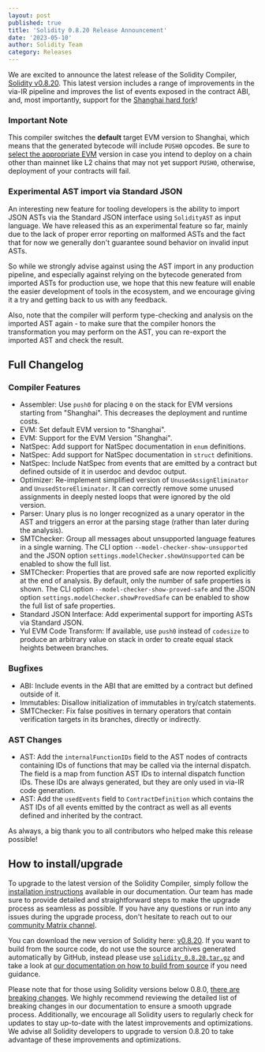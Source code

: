 ```yaml
---
layout: post
published: true
title: 'Solidity 0.8.20 Release Announcement'
date: '2023-05-10'
author: Solidity Team
category: Releases
---
```


We are excited to announce the latest release of the Solidity Compiler, [Solidity v0.8.20](https://github.com/ethereum/solidity/releases/tag/v0.8.20).
This latest version includes a range of improvements in the via-IR pipeline and improves the list of events exposed in the contract ABI, and, most importantly, support for the [Shanghai hard fork](https://github.com/ethereum/execution-specs/blob/master/network-upgrades/mainnet-upgrades/shanghai.md)!

### Important Note

This compiler switches the **default** target EVM version to Shanghai, which means that the generated bytecode will include `PUSH0` opcodes.
Be sure to [select the appropriate EVM](https://docs.soliditylang.org/en/v0.8.20/using-the-compiler.html#setting-the-evm-version-to-target) version in case you intend to deploy on a chain other than mainnet like L2 chains that may not yet support `PUSH0`,
otherwise, deployment of your contracts will fail.

### Experimental AST import via Standard JSON

An interesting new feature for tooling developers is the ability to import JSON ASTs via the Standard JSON interface using `SolidityAST` as input language.
We have released this as an experimental feature so far, mainly due to the lack of proper error reporting on malformed ASTs and the fact that for now we
generally don't guarantee sound behavior on invalid input ASTs.

So while we strongly advise against using the AST import in any production pipeline, and especially against relying on the bytecode generated from imported
ASTs for production use, we hope that this new feature will enable the easier development of tools in the ecosystem, and we encourage giving it a try and
getting back to us with any feedback.

Also, note that the compiler will perform type-checking and analysis on the imported AST again - to make sure that the compiler honors the transformation you
may perform on the AST, you can re-export the imported AST and check the result.

## Full Changelog

### Compiler Features

- Assembler: Use `push0` for placing `0` on the stack for EVM versions starting from "Shanghai". This decreases the deployment and runtime costs.
- EVM: Set default EVM version to "Shanghai".
- EVM: Support for the EVM Version "Shanghai".
- NatSpec: Add support for NatSpec documentation in `enum` definitions.
- NatSpec: Add support for NatSpec documentation in `struct` definitions.
- NatSpec: Include NatSpec from events that are emitted by a contract but defined outside of it in userdoc and devdoc output.
- Optimizer: Re-implement simplified version of `UnusedAssignEliminator` and `UnusedStoreEliminator`. It can correctly remove some unused assignments in deeply nested loops that were ignored by the old version.
- Parser: Unary plus is no longer recognized as a unary operator in the AST and triggers an error at the parsing stage (rather than later during the analysis).
- SMTChecker: Group all messages about unsupported language features in a single warning. The CLI option `--model-checker-show-unsupported` and the JSON option `settings.modelChecker.showUnsupported` can be enabled to show the full list.
- SMTChecker: Properties that are proved safe are now reported explicitly at the end of analysis. By default, only the number of safe properties is shown. The CLI option `--model-checker-show-proved-safe` and the JSON option `settings.modelChecker.showProvedSafe` can be enabled to show the full list of safe properties.
- Standard JSON Interface: Add experimental support for importing ASTs via Standard JSON.
- Yul EVM Code Transform: If available, use `push0` instead of `codesize` to produce an arbitrary value on stack in order to create equal stack heights between branches.

### Bugfixes

- ABI: Include events in the ABI that are emitted by a contract but defined outside of it.
- Immutables: Disallow initialization of immutables in try/catch statements.
- SMTChecker: Fix false positives in ternary operators that contain verification targets in its branches, directly or indirectly.

### AST Changes

- AST: Add the `internalFunctionIDs` field to the AST nodes of contracts containing IDs of functions that may be called via the internal dispatch. The field is a map from function AST IDs to internal dispatch function IDs. These IDs are always generated, but they are only used in via-IR code generation.
- AST: Add the `usedEvents` field to `ContractDefinition` which contains the AST IDs of all events emitted by the contract as well as all events defined and inherited by the contract.

As always, a big thank you to all contributors who helped make this release possible!

## How to install/upgrade

To upgrade to the latest version of the Solidity Compiler,
simply follow the [installation instructions](https://docs.soliditylang.org/en/v0.8.20/installing-solidity.html) available in our documentation.
Our team has made sure to provide detailed and straightforward steps to make the upgrade process as seamless as possible.
If you have any questions or run into any issues during the upgrade process,
don't hesitate to reach out to our [community Matrix channel](https://matrix.to/#/#ethereum_solidity:gitter.im).

You can download the new version of Solidity here: [v0.8.20](https://github.com/ethereum/solidity/releases/tag/v0.8.20).
If you want to build from the source code, do not use the source archives generated automatically by GitHub,
instead please use [`solidity_0.8.20.tar.gz`](https://github.com/ethereum/solidity/releases/download/v0.8.20/solidity_0.8.20.tar.gz)
and take a look at [our documentation on how to build from source](https://docs.soliditylang.org/en/v0.8.20/installing-solidity.html#building-from-source)
if you need guidance.

Please note that for those using Solidity versions below 0.8.0, [there are breaking changes](https://docs.soliditylang.org/en/v0.8.20/080-breaking-changes.html).
We highly recommend reviewing the detailed list of breaking changes in our documentation to ensure a smooth upgrade process.
Additionally, we encourage all Solidity users to regularly check for updates to stay up-to-date with the latest improvements and optimizations.
We advise all Solidity developers to upgrade to version 0.8.20 to take advantage of these improvements and optimizations.
